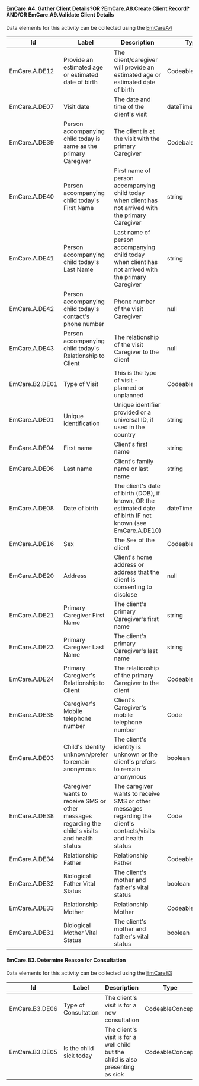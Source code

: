 
#### EmCare.A4. Gather Client Details?OR ?EmCare.A8.Create Client Record?AND/OR EmCare.A9.Validate Client Details

Data elements for this activity can be collected using the [EmCareA4](Questionnaire-EmCareA4.html)

|Id|Label|Description|Type|Profile Path|
|---|---|---|---|---|
|EmCare.A.DE12|Provide an estimated age or estimated date of birth|The client/caregiver will provide an estimated age or estimated date of birth|CodeableConcept|[Patient.extension[birthDateEstimator].value[x]](StructureDefinition-emcare-a-de12.html)|
|EmCare.A.DE07|Visit date|The date and time of the client's visit|dateTime|[Encounter.period.start](StructureDefinition-emcare-encounter.html)|
|EmCare.A.DE39|Person accompanying child today is same as the primary Caregiver|The client is at the visit with the primary Caregiver|CodebaleConcept|[Encounter.participant.type](StructureDefinition-emcare-encounter.html)|
|EmCare.A.DE40|Person accompanying child today's First Name|First name of person accompanying child today when client has not arrived with the primary Caregiver|string|[Encounter.participant.individual.name.given](StructureDefinition-emcare-encounter.html)|
|EmCare.A.DE41|Person accompanying child today's Last Name|Last name of person accompanying child today when client has not arrived with the primary Caregiver|string|[Encounter.participant.individual.name.family](StructureDefinition-emcare-encounter.html)|
|EmCare.A.DE42|Person accompanying child today's contact's phone number|Phone number of the visit Caregiver|null|[Encounter.participant.individual.telecom.contactPoint.system.phone](StructureDefinition-emcare-encounter.html)|
|EmCare.A.DE43|Person accompanying child today's Relationship to Client|The relationship of the visit Caregiver to the client|null|[Encounter.participant.individual.RelatedPerson](StructureDefinition-emcare-encounter.html)|
|EmCare.B2.DE01|Type of Visit|This is the type of visit - planned or unplanned|CodeableConcept|[Encounter.type](StructureDefinition-emcare-encounter.html)|
|EmCare.A.DE01|Unique identification|Unique identifier provided or a universal ID, if used in the country|string|[Patient.identifier.id.value](StructureDefinition-emcare-patient.html)|
|EmCare.A.DE04|First name|Client's first name|string|[Patient.name.given](StructureDefinition-emcare-patient.html)|
|EmCare.A.DE06|Last name|Client's family name or last name|string|[Patient.name.family](StructureDefinition-emcare-patient.html)|
|EmCare.A.DE08|Date of birth|The client's date of birth (DOB), if known, OR the estimated date of birth IF not known (see EmCare.A.DE10)|dateTime|[Patient.birthDate](StructureDefinition-emcare-patient.html)|
|EmCare.A.DE16|Sex|The Sex of the client|CodeableConcept|[Patient.gender](StructureDefinition-emcare-patient.html)|
|EmCare.A.DE20|Address|Client's home address or address that the client is consenting to disclose|null|[Patient.address.line](StructureDefinition-emcare-patient.html)|
|EmCare.A.DE21|Primary Caregiver First Name|The client's primary Caregiver's first name|string|[Patient.contact.name.given](StructureDefinition-emcare-patient.html)|
|EmCare.A.DE23|Primary Caregiver Last Name|The client's primary Caregiver's last name|string|[Patient.contact.name.family](StructureDefinition-emcare-patient.html)|
|EmCare.A.DE24|Primary Caregiver's Relationship to Client|The relationship of the primary Caregiver to the client|CodeableConcept|[Patient.contact.relationship](StructureDefinition-emcare-patient.html)|
|EmCare.A.DE35|Caregiver's Mobile telephone number|Client's Caregiver's mobile telephone number|Code|[RelatedPerson.telecom.value[x]](StructureDefinition-emcare-patient.html)|
|EmCare.A.DE03|Child's Identity unknown/prefer to remain anonymous|The client's identity is unknown or the client's prefers to remain anonymous|boolean|[Patient.identifier.extension.value[x]](StructureDefinition-emcare-patient.html)|
|EmCare.A.DE38|Caregiver wants to receive SMS or other messages regarding the child's visits and health status|The caregiver wants to receive SMS or other messages regarding the client's contacts/visits and health status|Code|[CommunicationRequest.medium.sms](StructureDefinition-emcare-patient.html)|
|EmCare.A.DE34|Relationship Father|Relationship Father|CodeableConcept|[RelatedPerson.relationship](StructureDefinition-emcare-relatedperson-father.html)|
|EmCare.A.DE32|Biological Father Vital Status|The client's mother and father's vital status|boolean|[RelatedPerson.extension[parentalVitalStatus].value[x]  ---cardinality 0...1](StructureDefinition-emcare-relatedperson-father.html)|
|EmCare.A.DE33|Relationship Mother|Relationship Mother|CodeableConcept|[RelatedPerson.relationship](StructureDefinition-emcare-relatedperson-mother.html)|
|EmCare.A.DE31|Biological Mother Vital Status|The client's mother and father's vital status|boolean|[RelatedPerson.extension[parentalVitalStatus].value[x]  ---cardinality 0...1](StructureDefinition-emcare-relatedperson-mother.html)|

#### EmCare.B3. Determine Reason for Consultation

Data elements for this activity can be collected using the [EmCareB3](Questionnaire-EmCareB3.html)

|Id|Label|Description|Type|Profile Path|
|---|---|---|---|---|
|EmCare.B3.DE06|Type of Consultation|The client's visit is for a new consultation|CodeableConcept|[Encounter.type](StructureDefinition-emcare-b3-de06.html)|
|EmCare.B3.DE05|Is the child sick today|The client's visit is for a well child but the child is also presenting as sick|CodeableConcept|[Observation.value[x]](StructureDefinition-emcare-observation.html)|
